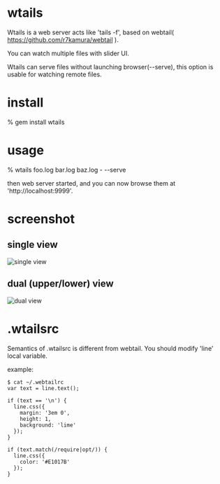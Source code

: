 wtails
======

Wtails is a web server acts like 'tails -f', based on webtail( https://github.com/r7kamura/webtail ).

You can watch multiple files with slider UI.

Wtails can serve files without launching browser(--serve), this option is usable for watching remote files.

install
=======

  % gem install wtails

usage
=====

  % wtails foo.log bar.log baz.log - --serve

  then web server started, and you can now browse them at 'http://localhost:9999'.

screenshot
==========

single view
-----------
  ![single view](https://raw.github.com/jonigata/wtails/master/doc/img/single_view.png)

dual (upper/lower) view
-----------------------
  ![dual view](https://raw.github.com/jonigata/wtails/master/doc/img/dual_view.png)

.wtailsrc
=========

  Semantics of .wtailsrc is different from webtail. You should modify 'line' local variable.

  example:

```
$ cat ~/.webtailrc
var text = line.text();

if (text == '\n') {
  line.css({
    margin: '3em 0',
    height: 1,
    background: 'lime'
  });
}

if (text.match(/require|opt/)) {
  line.css({
    color: '#E1017B'
  });
}
```
